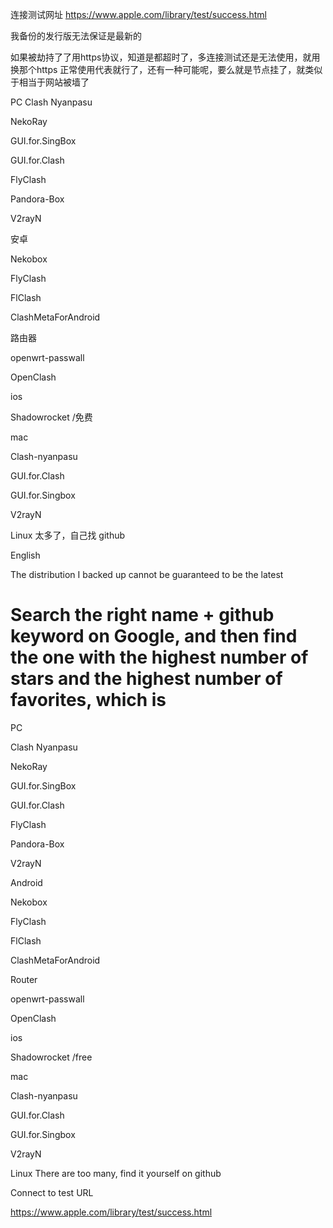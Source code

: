 连接测试网址
https://www.apple.com/library/test/success.html


我备份的发行版无法保证是最新的


如果被劫持了了用https协议，知道是都超时了，多连接测试还是无法使用，就用换那个https 正常使用代表就行了，还有一种可能呢，要么就是节点挂了，就类似于相当于网站被墙了

PC
Clash Nyanpasu

NekoRay

GUI.for.SingBox

GUI.for.Clash

FlyClash

Pandora-Box

V2rayN


安卓

Nekobox

FlyClash 

FlClash

ClashMetaForAndroid


路由器

openwrt-passwall

OpenClash

ios

Shadowrocket /免费




mac 

Clash-nyanpasu

GUI.for.Clash

GUI.for.Singbox

V2rayN

Linux  太多了，自己找 github



English

The distribution I backed up cannot be guaranteed to be the latest


# Search the right name + github keyword on Google, and then find the one with the highest number of stars and the highest number of favorites, which is

PC

Clash Nyanpasu

NekoRay

GUI.for.SingBox

GUI.for.Clash

FlyClash

Pandora-Box

V2rayN

Android

Nekobox

FlyClash

FlClash

ClashMetaForAndroid


Router

openwrt-passwall

OpenClash

ios

Shadowrocket /free


mac

Clash-nyanpasu

GUI.for.Clash

GUI.for.Singbox

V2rayN


Linux There are too many, find it yourself on github

Connect to test URL

https://www.apple.com/library/test/success.html


